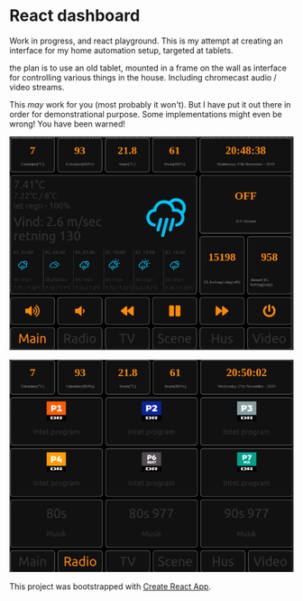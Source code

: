 React dashboard
===

Work in progress, and react playground. This is my attempt at creating an interface for my home automation setup, targeted at tablets.

the plan is to use an old tablet, mounted in a frame on the wall as interface for controlling various things in the house. Including chromecast audio / video streams.

This _may_ work for you (most probably it won't). But I have put it out there in order for demonstrational purpose. Some implementations might even be wrong! You have been warned!

![main dashboard](screenshot/main.png)

![radio channels](screenshot/radio.png)

This project was bootstrapped with [Create React App](https://github.com/facebook/create-react-app).

